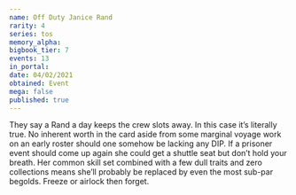 ```yaml
---
name: Off Duty Janice Rand
rarity: 4
series: tos
memory_alpha:
bigbook_tier: 7
events: 13
in_portal:
date: 04/02/2021
obtained: Event
mega: false
published: true
---
```


They say a Rand a day keeps the crew slots away. In this case it’s literally true. No inherent worth in the card aside from some marginal voyage work on an early roster should one somehow be lacking any DIP. If a prisoner event should come up again she could get a shuttle seat but don’t hold your breath. Her common skill set combined with a few dull traits and zero collections means she’ll probably be replaced by even the most sub-par begolds. Freeze or airlock then forget.

